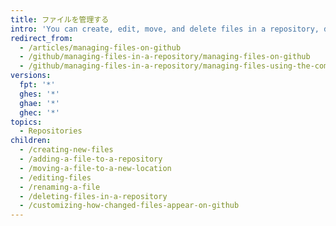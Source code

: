 ```yaml
---
title: ファイルを管理する
intro: 'You can create, edit, move, and delete files in a repository, directly on {% data variables.product.product_name %} or on the command line.'
redirect_from:
  - /articles/managing-files-on-github
  - /github/managing-files-in-a-repository/managing-files-on-github
  - /github/managing-files-in-a-repository/managing-files-using-the-command-line
versions:
  fpt: '*'
  ghes: '*'
  ghae: '*'
  ghec: '*'
topics:
  - Repositories
children:
  - /creating-new-files
  - /adding-a-file-to-a-repository
  - /moving-a-file-to-a-new-location
  - /editing-files
  - /renaming-a-file
  - /deleting-files-in-a-repository
  - /customizing-how-changed-files-appear-on-github
---
```


